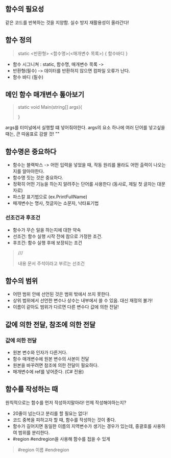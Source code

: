 ## 함수의 필요성
같은 코드를 반복하는 것을 지양함. 실수 방지
재활용성이 올라간다!

## 함수 정의
>static <반환형> <함수명>(<매개변수 목록>)
> {
> 함수바디
> }

- 함수 시그니쳐 : static, 함수명, 매개변수 목록 -> 
- 반환형(필수) -> 데이터를 반환하지 않으면 컴파일 오류가 난다.
- 함수 바디 (필수)

## 메인 함수 매개변수 톺아보기
> static void Main(string[] args){
> 
> }

args를 터미널에서 실행할 떄 넣어줘야한다.
args의 요소 하나에 여러 단어를 넣고싶을 때는, 큰 따옴표로 감쌀 것! ""

## 함수명은 중요하다
- 함수는 블랙박스 -> 어떤 입력을 넣었을 때, 작동 원리를 몰라도 어떤 출력이 나오는지를 알아야한다.
- 함수명 짓는 것은 중요하다.
- 정확히 어떤 기능을 하는지 알려주는 단어를 사용한다 (동사로, 제일 첫 글자는 대문자로)
- 파스칼 표기법으로 (ex.PrintFullName)
- 매개변수는 명사, 첫글자는 소문자, 낙타표기법

### 선조건과 후조건
- 함수가 무슨 일을 하는지에 대한 약속
- 선조건: 함수 실행 시작 전에 참으로 가정한 조건.
- 후조건: 함수 실행 후에 보장되는 조건
> /// 
><param name= "변수">내용</param>
> 문서 주석이라고 부르는 선조건

## 함수의 범위
- 어떤 범위 안에 선언된 것은 범위 밖에서 쓰지 못한다.
- 상위 범위에서 선언한 변수나 상수는 내부에서 쓸 수 있음. 대신 재정의 불가!
- 이름이 같아도 범위가 다르면 다른 변수다 값에 의한 전달!

## 값에 의한 전달, 참조에 의한 전달

### 값에 의한 전달
- 원본 변수와 인자가 다른거다.
- 함수 매개변수에 원본 변수의 사본이 전달
- 원본을 바꾸려면 참조에 의한 전달이 필요하다.
- 매개변수에 ref를 넣어준다. (C# 전용)

## 함수를 작성하는 때
원칙적으로는 함수를 먼저 작성하지말아라! 
언제 작성해야하는지?

- 20줄이 넘는다고 분리를 할 필요는 없다! 
- 코드 중복을 피하고자 할 때, 함수를 작성하는 것이 좋다. 
- 함수가 길어지면 동일한 이름의 지역변수가 생기는 경우가 있는데, 중괄호를 사용하여 범위를 분리한다.
- #region #endregion을 사용해 함수를 접을 수 있게

> #region 이름
> #endregion

